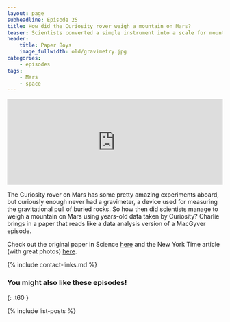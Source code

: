 ```yaml
---
layout: page
subheadline: Episode 25
title: How did the Curiosity rover weigh a mountain on Mars?
teaser: Scientists converted a simple instrument into a scale for mountains.
header:
    title: Paper Boys
    image_fullwidth: old/gravimetry.jpg
categories:
    - episodes
tags:
    - Mars
    - space
---
```


<iframe src="https://pinecast.com/player/18300934-f137-4602-833a-eaf86834e4f3?theme=thick" seamless height="200" style="border:0" class="pinecast-embed" frameborder="0" width="100%"></iframe>

The Curiosity rover on Mars has some pretty amazing experiments aboard, but curiously enough never had a gravimeter, a device used for measuring the gravitational pull of buried rocks. So how then did scientists manage to weigh a mountain on Mars using years-old data taken by Curiosity? Charlie brings in a paper that reads like a data analysis version of a MacGyver episode.

Check out the original paper in Science [here](http://science.sciencemag.org/content/363/6426/535/tab-pdf) and the New York Time article  (with great photos) [here](https://www.nytimes.com/2019/01/31/science/mars-curiosity-rover-mount-sharp.html). 

{% include contact-links.md %}


### You might also like these episodes!
{: .t60 }

{% include list-posts %}
